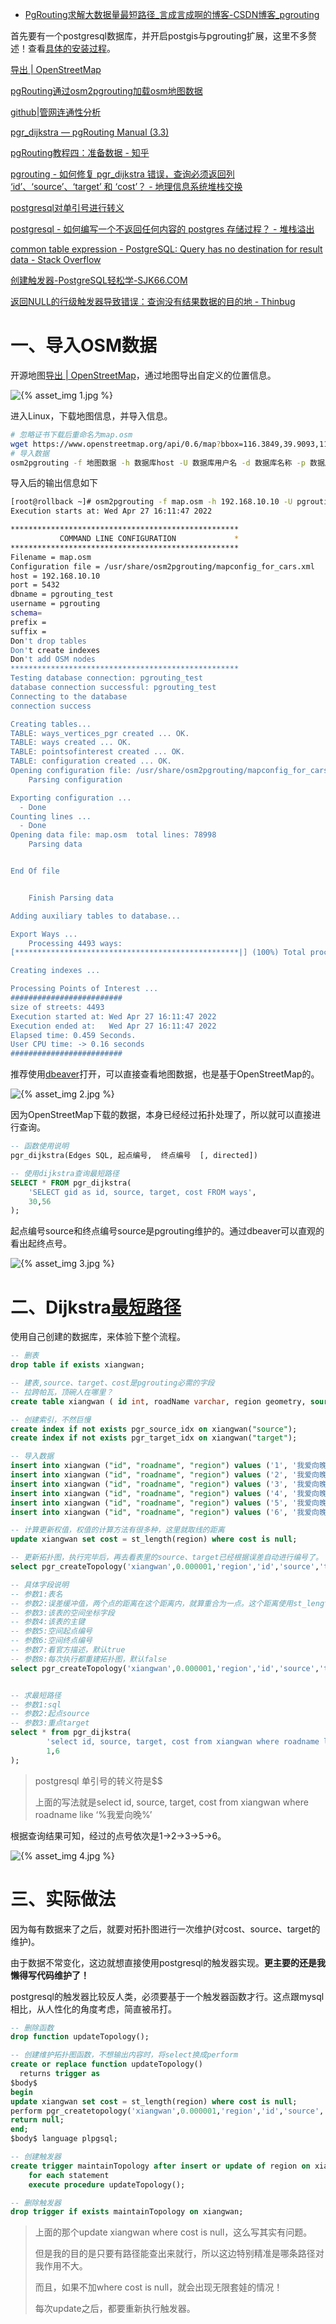 - [PgRouting求解大数据量最短路径_言成言成啊的博客-CSDN博客_pgrouting](https://blog.csdn.net/qq_30460361/article/details/124463626?spm=1001.2101.3001.6650.3&utm_medium=distribute.pc_relevant.none-task-blog-2~default~CTRLIST~Rate-3-124463626-blog-72866436.pc_relevant_aa_2&depth_1-utm_source=distribute.pc_relevant.none-task-blog-2~default~CTRLIST~Rate-3-124463626-blog-72866436.pc_relevant_aa_2&utm_relevant_index=6)

首先要有一个postgresql数据库，并开启postgis与pgrouting扩展，这里不多赘述！查看[具体的安装过程](https://meethigher.top/blog/2022/postgresql/)。

[导出 | OpenStreetMap](https://www.openstreetmap.org/export#map=14/30.4652/114.4020)

[pgRouting通过osm2pgrouting加载osm地图数据](https://www.osgeo.cn/osgeo-live/quickstart/pgrouting_quickstart.html#loading-osm-data-with-osm2pgrouting)

[github|管网连通性分析](https://github.com/gisarmory/gisarmory.blog/tree/master/postgis-connect)

[pgr_dijkstra — pgRouting Manual (3.3)](https://docs.pgrouting.org/3.3/en/pgr_dijkstra.html)

[pgRouting教程四：准备数据 - 知乎](https://zhuanlan.zhihu.com/p/121602526)

[pgrouting - 如何修复 pgr_dijkstra 错误，查询必须返回列 ‘id’、‘source’、‘target’ 和 ‘cost’？ - 地理信息系统堆栈交换](https://gis.stackexchange.com/questions/139866/how-to-fix-pgr-dijkstra-error-query-must-return-columns-id-source-target)

[postgresql对单引号进行转义](https://stackoverflow.com/questions/39107715/escape-all-single-quotes-in-postgresql)

[postgresql - 如何编写一个不返回任何内容的 postgres 存储过程？ - 堆栈溢出](https://stackoverflow.com/questions/1343954/how-do-i-write-a-postgres-stored-procedure-that-doesnt-return-anything)

[common table expression - PostgreSQL: Query has no destination for result data - Stack Overflow](https://stackoverflow.com/questions/23946735/postgresql-query-has-no-destination-for-result-data)

[创建触发器-PostgreSQL轻松学-SJK66.COM](https://pg.sjk66.com/trigger/create.html)

[返回NULL的行级触发器导致错误：查询没有结果数据的目的地 - Thinbug](https://stackoverflow.com/questions/70794768/row-level-trigger-returning-null-causes-error-query-has-no-destination-for-resu)

# 一、导入OSM数据

开源地图[导出 | OpenStreetMap](https://www.openstreetmap.org/export#map=9/39.8001/117.2543)，通过地图导出自定义的位置信息。

![{% asset_img 1.jpg %}](https://img-blog.csdnimg.cn/img_convert/a258a10466ed317d7f588abbc9e36f96.png)

进入Linux，下载地图信息，并导入信息。

```sh
# 忽略证书下载后重命名为map.osm
wget https://www.openstreetmap.org/api/0.6/map?bbox=116.3849,39.9093,116.3969,39.9226 -O map.osm --no-check-certificate
# 导入数据
osm2pgrouting -f 地图数据 -h 数据库host -U 数据库用户名 -d 数据库名称 -p 数据库端口 -W 数据库密码 --conf=/usr/share/osm2pgrouting/mapconfig_for_cars.xml rm 地图数据
```

导入后的输出信息如下

```sh
[root@rollback ~]# osm2pgrouting -f map.osm -h 192.168.10.10 -U pgrouting -d pgrouting_test -p 5432 -W meethigher --conf=/usr/share/osm2pgrouting/mapconfig_for_cars.xml rm map.osm 
Execution starts at: Wed Apr 27 16:11:47 2022

***************************************************
           COMMAND LINE CONFIGURATION             *
***************************************************
Filename = map.osm
Configuration file = /usr/share/osm2pgrouting/mapconfig_for_cars.xml
host = 192.168.10.10
port = 5432
dbname = pgrouting_test
username = pgrouting
schema= 
prefix = 
suffix = 
Don't drop tables
Don't create indexes
Don't add OSM nodes
***************************************************
Testing database connection: pgrouting_test
database connection successful: pgrouting_test
Connecting to the database
connection success

Creating tables...
TABLE: ways_vertices_pgr created ... OK.
TABLE: ways created ... OK.
TABLE: pointsofinterest created ... OK.
TABLE: configuration created ... OK.
Opening configuration file: /usr/share/osm2pgrouting/mapconfig_for_cars.xml
    Parsing configuration

Exporting configuration ...
  - Done 
Counting lines ...
  - Done 
Opening data file: map.osm	total lines: 78998
    Parsing data


End Of file


    Finish Parsing data

Adding auxiliary tables to database...

Export Ways ...
    Processing 4493 ways:
[**************************************************|] (100%) Total processed: 4493	 Vertices inserted: 174	Split ways inserted 172

Creating indexes ...

Processing Points of Interest ...
#########################
size of streets: 4493
Execution started at: Wed Apr 27 16:11:47 2022
Execution ended at:   Wed Apr 27 16:11:47 2022
Elapsed time: 0.459 Seconds.
User CPU time: -> 0.16 seconds
#########################
```

推荐使用[dbeaver](https://github.com/dbeaver/dbeaver/wiki/Working-with-Spatial-GIS-data)打开，可以直接查看地图数据，也是基于OpenStreetMap的。

![{% asset_img 2.jpg %}](https://img-blog.csdnimg.cn/img_convert/aa054e34157f743c6c5057991141c8ea.png)

因为OpenStreetMap下载的数据，本身已经经过拓扑处理了，所以就可以直接进行查询。

```sql
-- 函数使用说明
pgr_dijkstra(Edges SQL, 起点编号,  终点编号  [, directed])

-- 使用dijkstra查询最短路径
SELECT * FROM pgr_dijkstra(
    'SELECT gid as id, source, target, cost FROM ways',
    30,56
);
```

起点编号source和终点编号source是pgrouting维护的。通过dbeaver可以直观的看出起终点号。

![{% asset_img 3.jpg %}](https://img-blog.csdnimg.cn/img_convert/352296ba5015e5187f1e8b27e66b6cc3.png)

# 二、Dijkstra[最短路径](https://so.csdn.net/so/search?q=最短路径&spm=1001.2101.3001.7020)

使用自己创建的数据库，来体验下整个流程。

```sql
-- 删表
drop table if exists xiangwan;

-- 建表,source、target、cost是pgrouting必需的字段
-- 拉跨帕瓦，顶碗人在哪里？
create table xiangwan ( id int, roadName varchar, region geometry, source int, target int, cost float )

-- 创建索引，不然巨慢
create index if not exists pgr_source_idx on xiangwan("source");
create index if not exists pgr_target_idx on xiangwan("target");

-- 导入数据
insert into xiangwan ("id", "roadname", "region") values ('1', '我爱向晚1', 'LINESTRING(116.403245 39.927884,116.403317 39.926542)');
insert into xiangwan ("id", "roadname", "region") values ('2', '我爱向晚2', 'LINESTRING(116.403317 39.926542,116.400352 39.924245)');
insert into xiangwan ("id", "roadname", "region") values ('3', '我爱向晚3', 'LINESTRING(116.403317 39.926542,116.406676 39.925186)');
insert into xiangwan ("id", "roadname", "region") values ('4', '我爱向晚4', 'LINESTRING(116.400352 39.924245,116.403658 39.920856)');
insert into xiangwan ("id", "roadname", "region") values ('5', '我爱向晚5', 'LINESTRING(116.406676 39.925186,116.403658 39.920856)');
insert into xiangwan ("id", "roadname", "region") values ('6', '我爱向晚6', 'LINESTRING(116.403658 39.920856,116.403586 39.919113)');

-- 计算更新权值，权值的计算方法有很多种，这里就取线的距离
update xiangwan set cost = st_length(region) where cost is null;

-- 更新拓扑图，执行完毕后，再去看表里的source、target已经根据误差自动进行编号了。
select pgr_createTopology('xiangwan',0.000001,'region','id','source','target');

-- 具体字段说明
-- 参数1:表名 
-- 参数2:误差缓冲值，两个点的距离在这个距离内，就算重合为一点。这个距离使用st_length计算
-- 参数3:该表的空间坐标字段 
-- 参数4:该表的主键 
-- 参数5:空间起点编号 
-- 参数6:空间终点编号
-- 参数7:看官方描述，默认true
-- 参数8:每次执行都重建拓扑图，默认false
select pgr_createTopology('xiangwan',0.000001,'region','id','source','target',rows_where := 'true', clean := 'true');


-- 求最短路径
-- 参数1:sql
-- 参数2:起点source
-- 参数3:重点target
select * from pgr_dijkstra(
        'select id, source, target, cost from xiangwan where roadname like $$%我爱向晚%$$',
        1,6
);
```

> postgresql 单引号的转义符是$$
>
> 上面的写法就是select id, source, target, cost from xiangwan where roadname like ‘%我爱向晚%’

根据查询结果可知，经过的点号依次是1->2->3->5->6。

![{% asset_img 4.jpg %}](https://img-blog.csdnimg.cn/img_convert/2069c5b8a73fa85f386042e734b47a58.png)

# 三、实际做法

因为每有数据来了之后，就要对拓扑图进行一次维护(对cost、source、target的维护)。

由于数据不常变化，这边就想直接使用postgresql的触发器实现。**更主要的还是我懒得写代码维护了！**

postgresql的触发器比较反人类，必须要基于一个触发器函数才行。这点跟mysql相比，从人性化的角度考虑，简直被吊打。

```sql
-- 删除函数
drop function updateTopology();

-- 创建维护拓扑图函数，不想输出内容时，将select换成perform
create or replace function updateTopology()
  returns trigger as
$body$
begin
update xiangwan set cost = st_length(region) where cost is null;
perform pgr_createtopology('xiangwan',0.000001,'region','id','source','target');
return null;
end;
$body$ language plpgsql;

-- 创建触发器
create trigger maintainTopology after insert or update of region on xiangwan
    for each statement
    execute procedure updateTopology();

-- 删除触发器
drop trigger if exists maintainTopology on xiangwan;
```

> 上面的那个update xiangwan where cost is null，这么写其实有问题。
>
> 但是我的目的是只要有路径能查出来就行，所以这边特别精准是哪条路径对我作用不大。
>
> 而且，如果不加where cost is null，就会出现无限套娃的情况！
>
> 每次update之后，都要重新执行触发器。